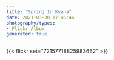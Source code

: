 ```yaml
---
title: "Spring In Kyana"
date: 2021-03-30 17:46:46
photography/types:
- Flickr Album
generated: true
---
```



{{< flickr set="72157718825983662" >}}
